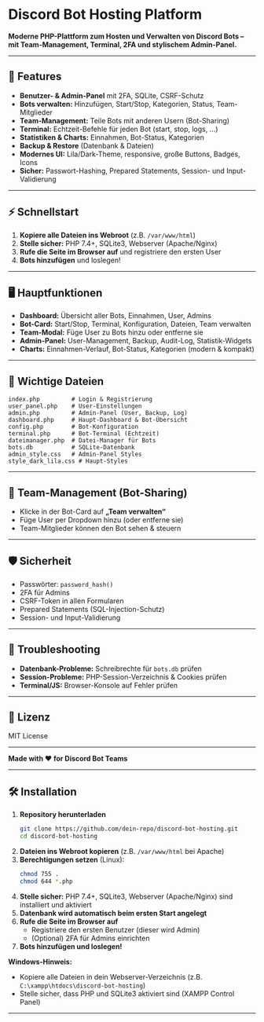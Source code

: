 # Discord Bot Hosting Platform

**Moderne PHP-Plattform zum Hosten und Verwalten von Discord Bots – mit Team-Management, Terminal, 2FA und stylischem Admin-Panel.**

---

## 🚀 Features

- **Benutzer- & Admin-Panel** mit 2FA, SQLite, CSRF-Schutz
- **Bots verwalten:** Hinzufügen, Start/Stop, Kategorien, Status, Team-Mitglieder
- **Team-Management:** Teile Bots mit anderen Usern (Bot-Sharing)
- **Terminal:** Echtzeit-Befehle für jeden Bot (start, stop, logs, ...)
- **Statistiken & Charts:** Einnahmen, Bot-Status, Kategorien
- **Backup & Restore** (Datenbank & Dateien)
- **Modernes UI:** Lila/Dark-Theme, responsive, große Buttons, Badges, Icons
- **Sicher:** Passwort-Hashing, Prepared Statements, Session- und Input-Validierung

---

## ⚡ Schnellstart

1. **Kopiere alle Dateien ins Webroot** (z.B. `/var/www/html`)
2. **Stelle sicher:** PHP 7.4+, SQLite3, Webserver (Apache/Nginx)
3. **Rufe die Seite im Browser auf** und registriere den ersten User
4. **Bots hinzufügen** und loslegen!

---

## 🖥️ Hauptfunktionen

- **Dashboard:** Übersicht aller Bots, Einnahmen, User, Admins
- **Bot-Card:** Start/Stop, Terminal, Konfiguration, Dateien, Team verwalten
- **Team-Modal:** Füge User zu Bots hinzu oder entferne sie
- **Admin-Panel:** User-Management, Backup, Audit-Log, Statistik-Widgets
- **Charts:** Einnahmen-Verlauf, Bot-Status, Kategorien (modern & kompakt)

---

## 📁 Wichtige Dateien

```
index.php         # Login & Registrierung
user_panel.php    # User-Einstellungen
admin.php         # Admin-Panel (User, Backup, Log)
dashboard.php     # Haupt-Dashboard & Bot-Übersicht
config.php        # Bot-Konfiguration
terminal.php      # Bot-Terminal (Echtzeit)
dateimanager.php  # Datei-Manager für Bots
bots.db           # SQLite-Datenbank
admin_style.css   # Admin-Panel Styles
style_dark_lila.css # Haupt-Styles
```

---

## 👥 Team-Management (Bot-Sharing)

- Klicke in der Bot-Card auf **„Team verwalten“**
- Füge User per Dropdown hinzu (oder entferne sie)
- Team-Mitglieder können den Bot sehen & steuern

---

## 🛡️ Sicherheit

- Passwörter: `password_hash()`
- 2FA für Admins
- CSRF-Token in allen Formularen
- Prepared Statements (SQL-Injection-Schutz)
- Session- und Input-Validierung

---

## 🐛 Troubleshooting

- **Datenbank-Probleme:** Schreibrechte für `bots.db` prüfen
- **Session-Probleme:** PHP-Session-Verzeichnis & Cookies prüfen
- **Terminal/JS:** Browser-Konsole auf Fehler prüfen

---

## 📄 Lizenz
MIT License

---

**Made with ❤️ for Discord Bot Teams** 

---

## 🛠️ Installation

1. **Repository herunterladen**
   ```bash
   git clone https://github.com/dein-repo/discord-bot-hosting.git
   cd discord-bot-hosting
   ```
2. **Dateien ins Webroot kopieren** (z.B. `/var/www/html` bei Apache)
3. **Berechtigungen setzen** (Linux):
   ```bash
   chmod 755 .
   chmod 644 *.php
   ```
4. **Stelle sicher:** PHP 7.4+, SQLite3, Webserver (Apache/Nginx) sind installiert und aktiviert
5. **Datenbank wird automatisch beim ersten Start angelegt**
6. **Rufe die Seite im Browser auf**
   - Registriere den ersten Benutzer (dieser wird Admin)
   - (Optional) 2FA für Admins einrichten
7. **Bots hinzufügen und loslegen!**

**Windows-Hinweis:**
- Kopiere alle Dateien in dein Webserver-Verzeichnis (z.B. `C:\xampp\htdocs\discord-bot-hosting`)
- Stelle sicher, dass PHP und SQLite3 aktiviert sind (XAMPP Control Panel)

--- 